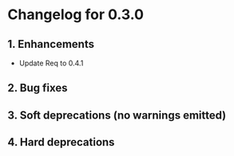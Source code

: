 # Changelog for 0.3.0

## 1. Enhancements

* Update Req to 0.4.1

## 2. Bug fixes

## 3. Soft deprecations (no warnings emitted)

## 4. Hard deprecations

